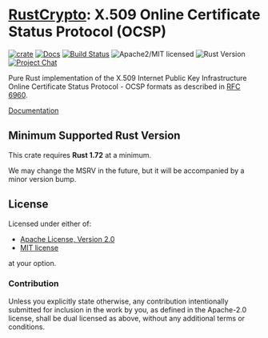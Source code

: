 # [RustCrypto]: X.509 Online Certificate Status Protocol (OCSP)

[![crate][crate-image]][crate-link]
[![Docs][docs-image]][docs-link]
[![Build Status][build-image]][build-link]
![Apache2/MIT licensed][license-image]
![Rust Version][rustc-image]
[![Project Chat][chat-image]][chat-link]

Pure Rust implementation of the X.509 Internet Public Key Infrastructure
Online Certificate Status Protocol - OCSP formats as described in [RFC 6960].

[Documentation][docs-link]

## Minimum Supported Rust Version

This crate requires **Rust 1.72** at a minimum.

We may change the MSRV in the future, but it will be accompanied by a minor
version bump.

## License

Licensed under either of:

- [Apache License, Version 2.0](http://www.apache.org/licenses/LICENSE-2.0)
- [MIT license](http://opensource.org/licenses/MIT)

at your option.

### Contribution

Unless you explicitly state otherwise, any contribution intentionally submitted
for inclusion in the work by you, as defined in the Apache-2.0 license, shall be
dual licensed as above, without any additional terms or conditions.

[//]: # (badges)

[crate-image]: https://buildstats.info/crate/x509-ocsp
[crate-link]: https://crates.io/crates/x509-ocsp
[docs-image]: https://docs.rs/x509-ocsp/badge.svg
[docs-link]: https://docs.rs/x509-ocsp/
[build-image]: https://github.com/RustCrypto/formats/actions/workflows/x509-ocsp.yml/badge.svg
[build-link]: https://github.com/RustCrypto/formats/actions/workflows/x509-ocsp.yml
[license-image]: https://img.shields.io/badge/license-Apache2.0/MIT-blue.svg
[rustc-image]: https://img.shields.io/badge/rustc-1.72+-blue.svg
[chat-image]: https://img.shields.io/badge/zulip-join_chat-blue.svg
[chat-link]: https://rustcrypto.zulipchat.com/#narrow/stream/300570-formats

[//]: # (links)

[RustCrypto]: https://github.com/rustcrypto
[RFC 6960]: https://datatracker.ietf.org/doc/html/rfc6960
